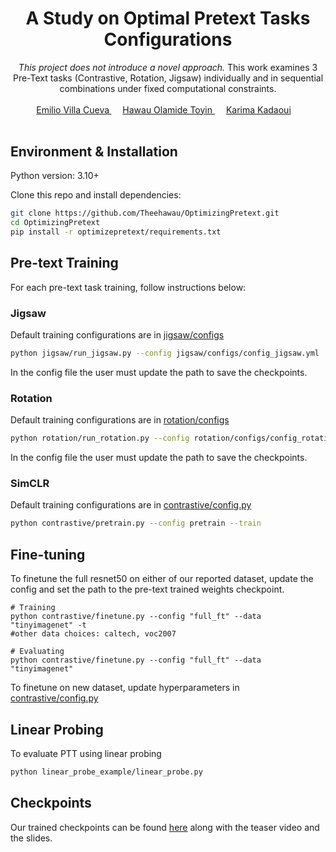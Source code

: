 <div align="center">

<h1> A Study on Optimal Pretext Tasks Configurations </h1>

<i> This project does not introduce a novel approach. </i> This work examines 3 Pre-Text tasks (Contrastive, Rotation, Jigsaw) individually and in sequential combinations under fixed computational constraints.

<div>
    <a href='https://www.linkedin.com/in/amirbek-djanibekov-a7788b201/' target='_blank'>Emilio Villa Cueva<sup> </a>&emsp;
    <a href='https://www.linkedin.com/in/toyinhawau/'> Hawau Olamide Toyin <sup></sup> </a>&emsp;
    <a href='https://www.linkedin.com/in/ajinkya-kulkarni-32b80a130/' target='_blank'>Karima Kadaoui<sup></a>&emsp;
</div>

<br>

</div>


## Environment & Installation

Python version: 3.10+

Clone this repo and install dependencies:
```bash
git clone https://github.com/Theehawau/OptimizingPretext.git
cd OptimizingPretext
pip install -r optimizepretext/requirements.txt
```


## Pre-text Training

For each pre-text task training, follow instructions below:

### Jigsaw
Default training configurations are in [jigsaw/configs](jigsaw/configs) 
```bash
python jigsaw/run_jigsaw.py --config jigsaw/configs/config_jigsaw.yml
```
In the config file the user must update the path to save the checkpoints.

### Rotation
Default training configurations are in [rotation/configs](rotation/configs) 
```bash
python rotation/run_rotation.py --config rotation/configs/config_rotation.yml
```
In the config file the user must update the path to save the checkpoints.

### SimCLR
Default training configurations are in [contrastive/config.py](./contrastive/config.py)
```bash
python contrastive/pretrain.py --config pretrain --train
```

## Fine-tuning

To finetune the full resnet50 on either of our reported dataset, update the config and set the path to the pre-text trained weights checkpoint. 

```
# Training
python contrastive/finetune.py --config "full_ft" --data "tinyimagenet" -t 
#other data choices: caltech, voc2007

# Evaluating
python contrastive/finetune.py --config "full_ft" --data "tinyimagenet" 
```

To finetune on new dataset, update hyperparameters in [contrastive/config.py](./contrastive/config.py)

## Linear Probing

To evaluate PTT using linear probing 

```bash 
python linear_probe_example/linear_probe.py
```

## Checkpoints
Our trained checkpoints can be found [here](https://drive.google.com/drive/folders/1uzG_xTdJE9v9W20U5Jt2uiI7U1h1BeDP?usp=sharing) along with the teaser video and the slides.



